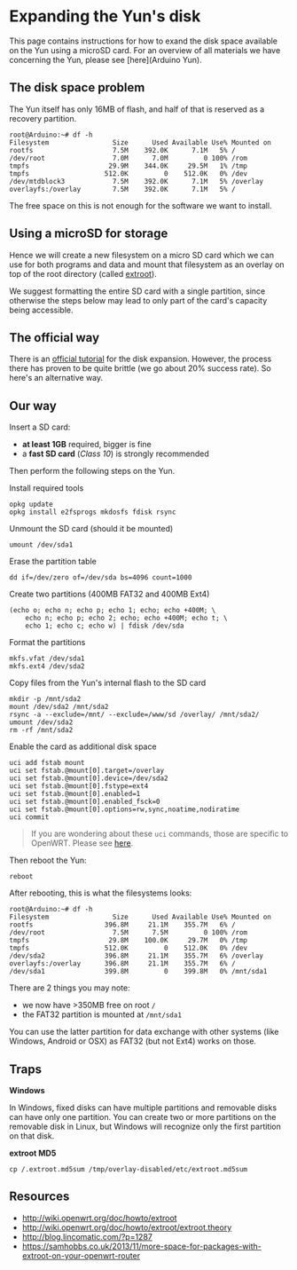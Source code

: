 # Expanding the Yun's disk

This page contains instructions for how to exand the disk space available on the Yun using a microSD card.  For an overview of all materials we have concerning the Yun, please see [here](Arduino Yun).

## The disk space problem

The Yun itself has only 16MB of flash, and half of that is reserved as a recovery partition.

```console
root@Arduino:~# df -h
Filesystem                Size      Used Available Use% Mounted on
rootfs                    7.5M    392.0K      7.1M   5% /
/dev/root                 7.0M      7.0M         0 100% /rom
tmpfs                    29.9M    344.0K     29.5M   1% /tmp
tmpfs                   512.0K         0    512.0K   0% /dev
/dev/mtdblock3            7.5M    392.0K      7.1M   5% /overlay
overlayfs:/overlay        7.5M    392.0K      7.1M   5% /
```

The free space on this is not enough for the software we want to install.

## Using a microSD for storage

Hence we will create a new filesystem on a micro SD card which we can use for both programs and data and mount that filesystem as an overlay on top of the root directory (called [extroot](
http://wiki.openwrt.org/doc/howto/extroot)).

We suggest formatting the entire SD card with a single partition, since otherwise the steps below may lead to only part of the card's capacity being accessible.

## The official way

There is an [official tutorial](http://arduino.cc/en/Tutorial/ExpandingYunDiskSpace) for the disk expansion. However, the process there has proven to be quite brittle (we go about 20% success rate). So here's an alternative way.

## Our way

Insert a SD card:

* **at least 1GB** required, bigger is fine
* a **fast SD card** (*Class 10*) is strongly recommended

Then perform the following steps on the Yun.

Install required tools

    opkg update
    opkg install e2fsprogs mkdosfs fdisk rsync

Unmount the SD card (should it be mounted)

    umount /dev/sda1

Erase the partition table

    dd if=/dev/zero of=/dev/sda bs=4096 count=1000

Create two partitions (400MB FAT32 and 400MB Ext4)

    (echo o; echo n; echo p; echo 1; echo; echo +400M; \
        echo n; echo p; echo 2; echo; echo +400M; echo t; \
        echo 1; echo c; echo w) | fdisk /dev/sda

Format the partitions

    mkfs.vfat /dev/sda1
    mkfs.ext4 /dev/sda2

Copy files from the Yun's internal flash to the SD card

    mkdir -p /mnt/sda2
    mount /dev/sda2 /mnt/sda2
    rsync -a --exclude=/mnt/ --exclude=/www/sd /overlay/ /mnt/sda2/
    umount /dev/sda2
    rm -rf /mnt/sda2

Enable the card as additional disk space

    uci add fstab mount
    uci set fstab.@mount[0].target=/overlay
    uci set fstab.@mount[0].device=/dev/sda2
    uci set fstab.@mount[0].fstype=ext4
    uci set fstab.@mount[0].enabled=1
    uci set fstab.@mount[0].enabled_fsck=0
    uci set fstab.@mount[0].options=rw,sync,noatime,nodiratime
    uci commit

> If you are wondering about these `uci` commands, those are specific to OpenWRT. Please see [here](http://wiki.openwrt.org/doc/uci).

Then reboot the Yun:

    reboot

After rebooting, this is what the filesystems looks:

```console
root@Arduino:~# df -h
Filesystem                Size      Used Available Use% Mounted on
rootfs                  396.8M     21.1M    355.7M   6% /
/dev/root                 7.5M      7.5M         0 100% /rom
tmpfs                    29.8M    100.0K     29.7M   0% /tmp
tmpfs                   512.0K         0    512.0K   0% /dev
/dev/sda2               396.8M     21.1M    355.7M   6% /overlay
overlayfs:/overlay      396.8M     21.1M    355.7M   6% /
/dev/sda1               399.8M         0    399.8M   0% /mnt/sda1
```

There are 2 things you may note:

* we now have >350MB free on root `/`
* the FAT32 partition is mounted at `/mnt/sda1`

You can use the latter partition for data exchange with other systems (like Windows, Android or OSX) as FAT32 (but not Ext4) works on those.

## Traps

**Windows**

In Windows, fixed disks can have multiple partitions and removable disks can have only one partition. You can create two or more partitions on the removable disk in Linux, but Windows will recognize only the first partition on that disk.

**extroot MD5**

    cp /.extroot.md5sum /tmp/overlay-disabled/etc/extroot.md5sum

## Resources

* http://wiki.openwrt.org/doc/howto/extroot
* http://wiki.openwrt.org/doc/howto/extroot/extroot.theory
* http://blog.lincomatic.com/?p=1287
* https://samhobbs.co.uk/2013/11/more-space-for-packages-with-extroot-on-your-openwrt-router
